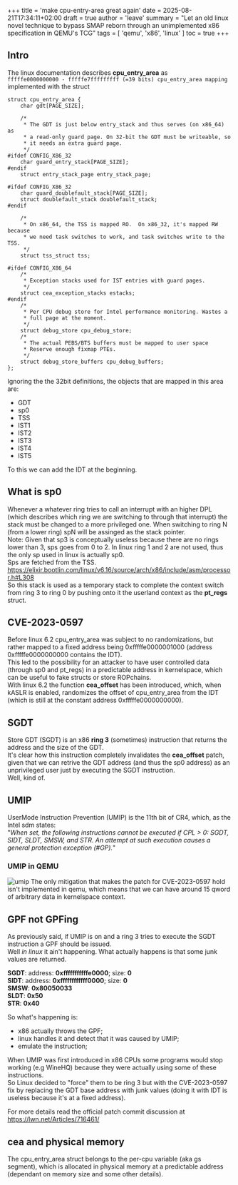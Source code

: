 +++
title = 'make cpu-entry-area great again'
date = 2025-08-21T17:34:11+02:00
draft = true
author = 'leave'
summary = "Let an old linux novel technique to bypass SMAP reborn through an unimplemented x86 specification in QEMU's TCG"
tags = [
    'qemu',
    'x86',
	'linux'
]
toc = true
+++

## Intro
The linux documentation describes **cpu_entry_area** as <br> 
```fffffe0000000000 - fffffe7fffffffff (=39 bits) cpu_entry_area mapping``` <br>
implemented with the struct <br>

```
struct cpu_entry_area {
	char gdt[PAGE_SIZE];

	/*
	 * The GDT is just below entry_stack and thus serves (on x86_64) as
	 * a read-only guard page. On 32-bit the GDT must be writeable, so
	 * it needs an extra guard page.
	 */
#ifdef CONFIG_X86_32
	char guard_entry_stack[PAGE_SIZE];
#endif
	struct entry_stack_page entry_stack_page;

#ifdef CONFIG_X86_32
	char guard_doublefault_stack[PAGE_SIZE];
	struct doublefault_stack doublefault_stack;
#endif

	/*
	 * On x86_64, the TSS is mapped RO.  On x86_32, it's mapped RW because
	 * we need task switches to work, and task switches write to the TSS.
	 */
	struct tss_struct tss;

#ifdef CONFIG_X86_64
	/*
	 * Exception stacks used for IST entries with guard pages.
	 */
	struct cea_exception_stacks estacks;
#endif
	/*
	 * Per CPU debug store for Intel performance monitoring. Wastes a
	 * full page at the moment.
	 */
	struct debug_store cpu_debug_store;
	/*
	 * The actual PEBS/BTS buffers must be mapped to user space
	 * Reserve enough fixmap PTEs.
	 */
	struct debug_store_buffers cpu_debug_buffers;
};
```

Ignoring the the 32bit definitions, the objects that are mapped in this area are:
 - GDT
 - sp0
 - TSS
 - IST1
 - IST2
 - IST3
 - IST4
 - IST5

To this we can add the IDT at the beginning. <br>

## What is sp0
Whenever a whatever ring tries to call an interrupt with an higher DPL (which describes which ring we are switching to through that interrupt) the stack must be changed to a more privileged one. When switching to ring N (from a lower ring) spN will be assinged as the stack pointer. <br>
Note: Given that sp3 is conceptually useless because there are no rings lower than 3, sps goes from 0 to 2. In linux ring 1 and 2 are not used, thus the only sp used in linux is actually sp0. <br>
Sps are fetched from the TSS. https://elixir.bootlin.com/linux/v6.16/source/arch/x86/include/asm/processor.h#L308 <br>
So this stack is used as a temporary stack to complete the context switch from ring 3 to ring 0 by pushing onto it the userland context as the **pt_regs** struct. <br>

## CVE-2023-0597
Before linux 6.2 cpu_entry_area was subject to no randomizations, but rather mapped to a fixed address being 0xfffffe0000001000 (address 0xfffffe0000000000 contains the IDT). <br>
This led to the possibility for an attacker to have user controlled data (through sp0 and pt_regs) in a predictable address in kernelspace, which can be useful to fake structs or store ROPchains. <br>
With linux 6.2 the function **cea_offset** has been introduced, which, when kASLR is enabled, randomizes the offset of cpu_entry_area from the IDT (which is still at the constant address 0xfffffe0000000000). <br>

## SGDT
Store GDT (SGDT) is an x86 **ring 3** (sometimes) instruction that returns the address and the size of the GDT. <br>
It's clear how this instruction completely invalidates the **cea_offset** patch, given that we can retrive the GDT address (and thus the sp0 address) as an unprivileged user just by executing the SGDT instruction. <br>
Well, kind of.

## UMIP
UserMode Instruction Prevention (UMIP) is the 11th bit of CR4, which, as the Intel sdm states: <br>
"_When set, the following instructions cannot be executed if CPL > 0: SGDT, SIDT, SLDT, SMSW, and STR. An attempt at such execution causes a general protection exception (#GP)._"

### UMIP in QEMU
![umip](/images/sp0/umip.png)
The only mitigation that makes the patch for CVE-2023-0597 hold isn't implemented in qemu, which means that we can have around 15 qword of arbitrary data in kernelspace context.

## GPF not GPFing
As previously said, if UMIP is on and a ring 3 tries to execute the SGDT instruction a GPF should be issued. <br>
Well _in linux_ it ain't happening. What actually happens is that some junk values are returned. <br>

**SGDT**: address: **0xfffffffffffe0000**; size: **0** <br>
**SIDT**: address: **0xffffffffffff0000**; size: **0** <br>
**SMSW**: **0x80050033** <br>
**SLDT**: **0x50** <br>
**STR**: **0x40** <br>

So what's happening is:
 - x86 actually throws the GPF;
 - linux handles it and detect that it was caused by UMIP;
 - emulate the instruction;

When UMIP was first introduced in x86 CPUs some programs would stop working (e.g WineHQ) because they were actually using some of these instructions. <br>
So Linux decided to "force" them to be ring 3 but with the CVE-2023-0597 fix by replacing the GDT base address with junk values (doing it with IDT is useless because it's at a fixed address).

For more details read the official patch commit discussion at https://lwn.net/Articles/716461/

## cea and physical memory
The cpu_entry_area struct belongs to the per-cpu variable (aka gs segment), which is allocated in physical memory at a predictable address (dependant on memory size and some other details).
